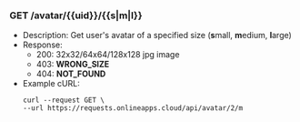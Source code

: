 ### GET /avatar/{{uid}}/{{s|m|l}}
- Description: Get user's avatar of a specified size (**s**mall, **m**edium, **l**arge)
- Response:
    - 200: 32x32/64x64/128x128 jpg image
    - 403: **WRONG_SIZE**
    - 404: **NOT_FOUND**
- Example cURL:
  ```
  curl --request GET \
  --url https://requests.onlineapps.cloud/api/avatar/2/m
